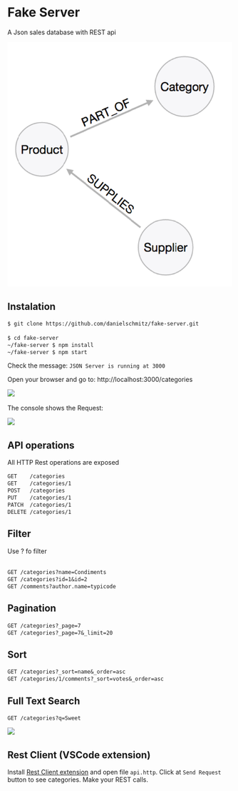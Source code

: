 # Fake Server

A Json sales database with REST api

![](Northwind.png)

## Instalation

```
$ git clone https://github.com/danielschmitz/fake-server.git

$ cd fake-server
~/fake-server $ npm install
~/fake-server $ npm start
```

Check the message: `JSON Server is running at 3000`

Open your browser and go to: http://localhost:3000/categories

![](https://user-images.githubusercontent.com/1509692/151658406-e138b26c-e12d-4609-afa2-f349ab6d95f9.png)

The console shows the Request:

![](https://user-images.githubusercontent.com/1509692/151658370-85d88869-f8aa-4544-b4f8-0d1d22d5deab.png)

## API operations

All HTTP Rest operations are exposed

```
GET    /categories
GET    /categories/1
POST   /categories
PUT    /categories/1
PATCH  /categories/1
DELETE /categories/1
```

## Filter

Use ? fo filter

```

GET /categories?name=Condiments
GET /categories?id=1&id=2
GET /comments?author.name=typicode
```

## Pagination

```
GET /categories?_page=7
GET /categories?_page=7&_limit=20
```

## Sort

```
GET /categories?_sort=name&_order=asc
GET /categories/1/comments?_sort=votes&_order=asc
```

## Full Text Search

```
GET /categories?q=Sweet
```

![](https://user-images.githubusercontent.com/1509692/151658464-666eaf89-72a3-4598-9cc7-11fe872d4dd1.png)

## Rest Client (VSCode extension)

Install [Rest Client extension](https://marketplace.visualstudio.com/items?itemName=humao.rest-client) and open file `api.http`. Click at `Send Request` button to see categories. Make your REST calls.

